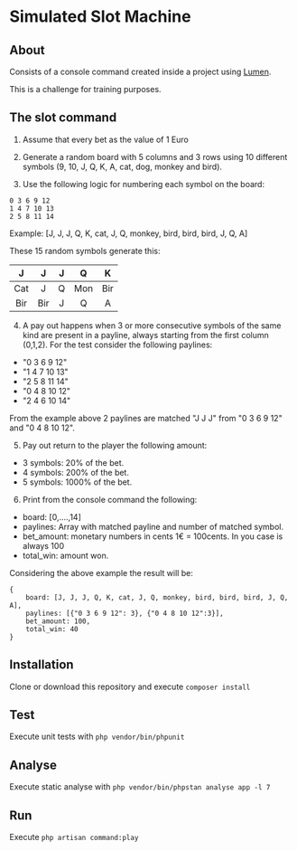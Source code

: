 # Simulated Slot Machine

## About
Consists of a console command created inside a project using [Lumen].

This is a challenge for training purposes.

## The slot command
1. Assume that every bet as the value of 1 Euro

2. Generate a random board with 5 columns and 3 rows using 10 different symbols (9, 10, J, Q, K, A, cat, dog, monkey and bird).
  
3. Use the following logic for numbering each symbol on the board:

```
0 3 6 9 12
1 4 7 10 13
2 5 8 11 14
```

Example: [J, J, J, Q, K, cat, J, Q, monkey, bird, bird, bird, J, Q, A]

These 15 random symbols generate this:

| J   | J   | J   | Q   | K   |
|:---:|:---:|:---:|:---:|:---:|
| Cat | J   | Q   | Mon | Bir |
| Bir | Bir | J   | Q   | A   |

4. A pay out happens when 3 or more consecutive symbols of the same kind are present in a payline, always starting from the first column (0,1,2). For the test consider the following paylines:

* "0 3 6 9 12"
* "1 4 7 10 13"
* "2 5 8 11 14"
* "0 4 8 10 12"
* "2 4 6 10 14"

From the example above 2 paylines are matched "J J J" from "0 3 6 9 12" and "0 4 8 10 12".

5. Pay out return to the player the following amount:

* 3 symbols: 20% of the bet.
* 4 symbols: 200% of the bet.
* 5 symbols: 1000% of the bet.
   
6. Print from the console command the following:

* board: [0,....,14]
* paylines: Array with matched payline and number of matched symbol.
* bet_amount: monetary numbers in cents 1€ = 100cents. In you case is always 100
* total_win: amount won.

Considering the above example the result will be:

```
{
    board: [J, J, J, Q, K, cat, J, Q, monkey, bird, bird, bird, J, Q, A],
    paylines: [{"0 3 6 9 12": 3}, {"0 4 8 10 12":3}],
    bet_amount: 100,
    total_win: 40
}
```

## Installation
Clone or download this repository and execute `composer install`

## Test
Execute unit tests with `php vendor/bin/phpunit`

## Analyse
Execute static analyse with `php vendor/bin/phpstan analyse app -l 7`

## Run
Execute `php artisan command:play`


[Lumen]: <https://github.com/laravel/lumen>
